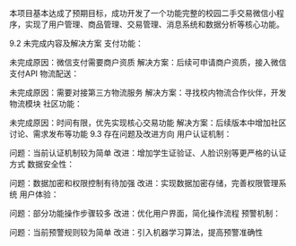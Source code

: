 本项目基本达成了预期目标，成功开发了一个功能完整的校园二手交易微信小程序，实现了用户管理、商品管理、交易管理、消息系统和数据分析等核心功能。

9.2 未完成内容及解决方案
支付功能：

未完成原因：微信支付需要商户资质
解决方案：后续可申请商户资质，接入微信支付API
物流配送：

未完成原因：需要对接第三方物流服务
解决方案：寻找校内物流合作伙伴，开发物流模块
社区功能：

未完成原因：时间有限，优先实现核心交易功能
解决方案：后续版本中增加社区讨论、需求发布等功能
9.3 存在问题及改进方向
用户认证机制：

问题：当前认证机制较为简单
改进：增加学生证验证、人脸识别等更严格的认证方式
数据安全性：

问题：数据加密和权限控制有待加强
改进：实现数据加密存储，完善权限管理系统
用户体验：

问题：部分功能操作步骤较多
改进：优化用户界面，简化操作流程
预警机制：

问题：当前预警规则较为简单
改进：引入机器学习算法，提高预警准确性
